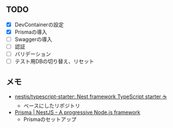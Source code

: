 ## TODO

* [x] DevContainerの設定
* [x] Prismaの導入
* [ ] Swaggerの導入
* [ ] 認証
* [ ] バリデーション
* [ ] テスト用DBの切り替え、リセット

## メモ

* [nestjs/typescript\-starter: Nest framework TypeScript starter :coffee:](https://github.com/nestjs/typescript-starter)
  * ベースにしたリポジトリ
* [Prisma \| NestJS \- A progressive Node\.js framework](https://docs.nestjs.com/recipes/prisma)
  * Prismaのセットアップ
